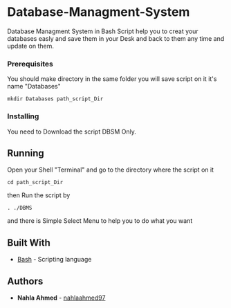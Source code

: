 # Database-Managment-System

Database Managment System in Bash Script help you to creat your databases easly and save them in your Desk and back to them any time
and update on them. 

### Prerequisites

You should make directory in the same folder you will save script on it it's name "Databases"

```
mkdir Databases path_script_Dir
```
### Installing

You need to Download the script DBSM Only.

## Running

Open your Shell "Terminal" and go to the directory where the script on it 

```
cd path_script_Dir
```
then Run the script by

```
. ./DBMS
```
and there is Simple Select Menu to help you to do what you want

## Built With

* [Bash](https://devhints.io/bash) - Scripting language

## Authors

* **Nahla Ahmed** - [nahlaahmed97](https://github.com/nahlaahmed97)

